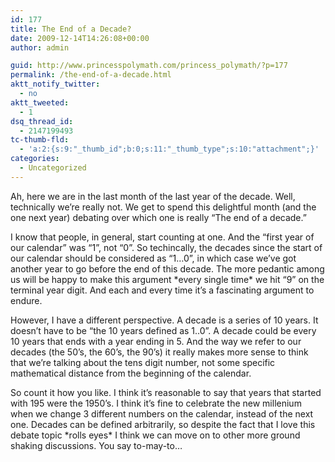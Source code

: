 ```yaml
---
id: 177
title: The End of a Decade?
date: 2009-12-14T14:26:08+00:00
author: admin

guid: http://www.princesspolymath.com/princess_polymath/?p=177
permalink: /the-end-of-a-decade.html
aktt_notify_twitter:
  - no
aktt_tweeted:
  - 1
dsq_thread_id:
  - 2147199493
tc-thumb-fld:
  - 'a:2:{s:9:"_thumb_id";b:0;s:11:"_thumb_type";s:10:"attachment";}'
categories:
  - Uncategorized
---
```

Ah, here we are in the last month of the last year of the decade. Well, technically we&#8217;re really not. We get to spend this delightful month (and the one next year) debating over which one is really &#8220;The end of a decade.&#8221; 

I know that people, in general, start counting at one. And the &#8220;first year of our calendar&#8221; was &#8220;1&#8221;, not &#8220;0&#8221;. So techincally, the decades since the start of our calendar should be considered as &#8220;1&#8230;0&#8221;, in which case we&#8217;ve got another year to go before the end of this decade. The more pedantic among us will be happy to make this argument \*every single time\* we hit &#8220;9&#8221; on the terminal year digit. And each and every time it&#8217;s a fascinating argument to endure.

However, I have a different perspective. A decade is a series of 10 years. It doesn&#8217;t have to be &#8220;the 10 years defined as 1..0&#8221;. A decade could be every 10 years that ends with a year ending in 5. And the way we refer to our decades (the 50&#8217;s, the 60&#8217;s, the 90&#8217;s) it really makes more sense to think that we&#8217;re talking about the tens digit number, not some specific mathematical distance from the beginning of the calendar.

So count it how you like. I think it&#8217;s reasonable to say that years that started with 195 were the 1950&#8217;s. I think it&#8217;s fine to celebrate the new millenium when we change 3 different numbers on the calendar, instead of the next one. Decades can be defined arbitrarily, so despite the fact that I love this debate topic \*rolls eyes\* I think we can move on to other more ground shaking discussions. You say to-may-to&#8230;